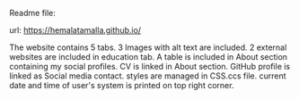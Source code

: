 Readme file:

url: https://hemalatamalla.github.io/

The website contains 5 tabs.
3 Images with alt text are included.
2 external websites are included in education tab.
A table is included in About section containing my social profiles.
CV is linked in About section.
GitHub profile is linked as Social media contact.
styles are managed in CSS.ccs file.
current date and time of user's system is printed on top right corner.